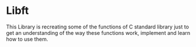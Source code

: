 # Libft
This Library is recreating some of the functions of C standard library just to get an understanding of the way these functions work, implement and learn how to use them. 
